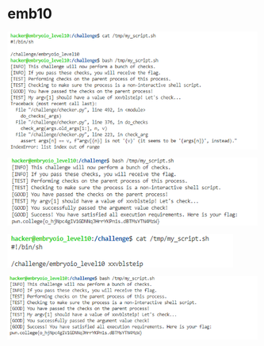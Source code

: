 # emb10

![needs argv\[1\](first argument)](<../.gitbook/assets/image (108) (1) (1).png>)

![](<../.gitbook/assets/image (87).png>)

![](<../.gitbook/assets/image (113).png>)

![Since it is non-interactive shell](<../.gitbook/assets/image (189) (1).png>)
